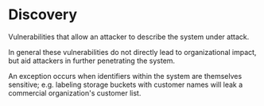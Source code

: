 # Discovery

Vulnerabilities that allow an attacker to describe the system under attack.

In general these vulnerabilities do not directly lead to organizational impact,
but aid attackers in further penetrating the system.

An exception occurs when identifiers within the system are themselves sensitive;
e.g. labeling storage buckets with customer names will leak a commercial organization's
customer list.